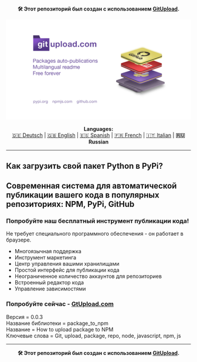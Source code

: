 <p align="center"><b>🛠️ Этот репозиторий был создан с использованием <a href="https://gitupload.com">GitUpload</a>.</b></p>
<p align="center"><a href="https://gitupload.com"><img src="https://github.com/markolofsen/package_to_npm//blob/master/.banners/banner_ru.jpg?raw=1" /></a></p>
<p align="center"><b>Languages:</b><br /><a href="https://github.com/markolofsen/package_to_npm/blob/master/README_de.md">🇩🇪 Deutsch</a> | <a href="https://github.com/markolofsen/package_to_npm/blob/master/README.md">🇬🇧 English</a> | <a href="https://github.com/markolofsen/package_to_npm/blob/master/README_es.md">🇪🇸 Spanish</a> | <a href="https://github.com/markolofsen/package_to_npm/blob/master/README_fr.md">🇫🇷 French</a> | <a href="https://github.com/markolofsen/package_to_npm/blob/master/README_it.md">🇮🇹 Italian</a> | <b>🇷🇺 Russian</b></p>

---

## Как загрузить свой пакет Python в PyPi?
## Современная система для автоматической публикации вашего кода в популярных репозиториях: NPM, PyPi, GitHub

### Попробуйте наш бесплатный инструмент публикации кода!

Не требует специального программного обеспечения - он работает в браузере.

* Многоязычная поддержка
* Инструмент маркетинга
* Центр управления вашими хранилищами
* Простой интерфейс для публикации кода
* Неограниченное количество аккаунтов для репозиториев
* Встроенный редактор кода
* Управление зависимостями

### Попробуйте сейчас - <a href="https://gitupload.com">GtUpload.com</a>

Версия = 0.0.3 <br />
Название библиотеки = package_to_npm <br />
Название = How to upload package to NPM <br />
Ключевые слова = Git,  upload,  package,  repo,  node,  javascript,  npm,  js <br />

---

<p align="center"><b>🛠️ Этот репозиторий был создан с использованием <a href="https://gitupload.com">GitUpload</a>.</b></p>